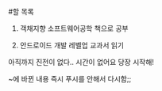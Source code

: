#할 목록

1. 객채지향 소프트웨어공학 책으로 공부

2. 안드로이드 개발 레벨업 교과서 읽기

아직까지 진전이 없다.. 시간이 없어요 당장 시작해!

~에 바뀐 내용 즉시 푸시를 안해서 다시함;;